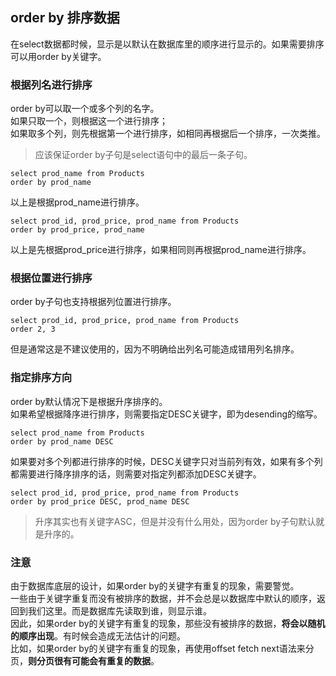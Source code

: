 ## order by 排序数据
在select数据都时候，显示是以默认在数据库里的顺序进行显示的。如果需要排序可以用order by关键字。   
### 根据列名进行排序
order by可以取一个或多个列的名字。   
如果只取一个，则根据这一个进行排序；  
如果取多个列，则先根据第一个进行排序，如相同再根据后一个排序，一次类推。   
> 应该保证order by子句是select语句中的最后一条子句。   
  
```
select prod_name from Products   
order by prod_name   
```  
以上是根据prod\_name进行排序。   
```
select prod_id, prod_price, prod_name from Products  
order by prod_price, prod_name   
```  
以上是先根据prod\_price进行排序，如果相同则再根据prod_name进行排序。   
### 根据位置进行排序  
order by子句也支持根据列位置进行排序。   
```
select prod_id, prod_price, prod_name from Products  
order 2, 3   
```   
但是通常这是不建议使用的，因为不明确给出列名可能造成错用列名排序。   

### 指定排序方向 
order by默认情况下是根据升序排序的。   
如果希望根据降序进行排序，则需要指定DESC关键字，即为desending的缩写。   
```
select prod_name from Products   
order by prod_name DESC  
```  
如果要对多个列都进行排序的时候，DESC关键字只对当前列有效，如果有多个列都需要进行降序排序的话，则需要对指定列都添加DESC关键字。   
```
select prod_id, prod_price, prod_name from Products  
order by prod_price DESC, prod_name DESC  
``` 
> 升序其实也有关键字ASC，但是并没有什么用处，因为order by子句默认就是升序的。   
### 注意
由于数据库底层的设计，如果order by的关键字有重复的现象，需要警觉。  
一些由于关键字重复而没有被排序的数据，并不会总是以数据库中默认的顺序，返回到我们这里。而是数据库先读取到谁，则显示谁。   
因此，如果order by的关键字有重复的现象，那些没有被排序的数据，**将会以随机的顺序出现**。有时候会造成无法估计的问题。   
比如，如果order by的关键字有重复的现象，再使用offset fetch next语法来分页，**则分页很有可能会有重复的数据**。   
